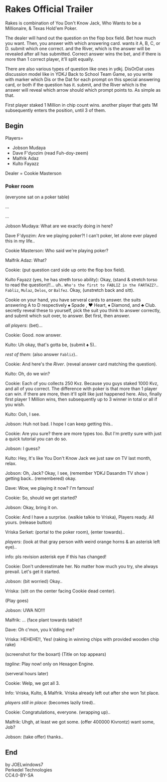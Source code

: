 # Rakes Official Trailer

Rakes is combination of You Don't Know Jack, Who Wants to be a Millionaire, & Texas Hold'em Poker.

The dealer will hand out the question on the flop box field. Bet how much you want. Then, you answer with which answering card. wants it A, B, C, or D. submit which one correct. and the River, which is the answer will be revealed after all has submitted. Correct answer wins the bet, and if there is more than 1 correct player, it'll split equally.

There are also various types of question like ones in ydkj. DisOrDat uses discussion model like in YDKJ Back to School Team Game, so you write with marker which Dis or the Dat for each prompt on this special answering card, or both if the question has it. submit, and the River which is the answer will reveal which arrow should which prompt points to. As simple as that.

First player staked 1 Million in chip count wins. another player that gets 1M subsequently enters the position, until 3 of them.

## Begin

Players=

- Jobson Mudaya
- Dave F'dyozim (read Fuh-doy-zeem)
- Malfrik Adaz
- Kulto Fayazz

Dealer = Cookie Masterson

### Poker room

(everyone sat on a poker table)

...

...

Jobson Mudaya: What are we exactly doing in here?

Dave F'dyozim: Are we playing poker?! I can't poker, let alone ever played this in my life..

Cookie Masterson: Who said we're playing poker?

Malfrik Adaz: What?

Cookie: (put question card side up onto the flop box field).

Kulto Fayazz (yes, he has streth torso ability): Okay, (stand & stretch torso to read the question)!!... uh.. `Who's the first to FABLIZ in the FARTAZZ?`.. `Fabliz`, `Mulaz`, `Delos`, or `Balfez`. Okay, (unstretch back and sitt).

Cookie on your hand, you have serveral cards to answer. the suits answering A to D respectively ♠️ Spade , ♥️ Heart, ♦️ Diamond, and ♣️ Club. secretly reveal these to yourself, pick the suit you think to answer correctly, and submit which suit over, to answer. Bet first, then answer.

*all players*: (bet)...

Cookie: Good. now answer.

Kulto: Uh okay, that's gotta be, (submit ♠️ 5)..

*rest of them*: (also answer `Fabliz`)..

Cookie: And here's the *River*. (reveal answer card matching the question).

Kulto: Oh, do we win?

Cookie: Each of you collects 250 Kvz. Because you guys staked 1000 Kvz, and all of you correct. The difference with poker is that more than 1 player can win. if there are more, then it'll split like just happened here. Also, finally first player 1 Million wins, then subsequently up to 3 winner in total or all if you wish.

Kulto: Ooh, I see.

Jobson: Huh not bad. I hope I can keep getting this..

Cookie: Are you sure? there are more types too. But I'm pretty sure with just a quick tutorial you can do so.

Jobson: I guess?

Kulto: Hey, It's like You Don't Know Jack we just saw on TV last month, relax.

Jobson: Oh, Jack? Okay, I see, (remember YDKJ Dasandm TV show ) getting back.. (remembered) okay.

Dave: Wow, we playing it now? I'm famous!

Cookie: So, should we get started?

Jobson: Okay, bring it on.

Cookie: And I have a surprise. (walkie talkie to Vriska), Players ready. All yours. (release button)

Vriska Serket: (portal to the poker room), (enter towards)..

*players*: (look at that gray person with weird orange horns & an asterisk left eye)..

info: pls revision asterisk eye if this has changed!

Cookie: Don't underestimate her. No matter how much you try, she always prevail. Let's get it started.

Jobson: (bit worried) Okay..

Vriska: (sitt on the center facing Cookie dead center).

(Play goes)

Jobson: UWA NO!!!

Malfrik: ... (face plant towards table)!!

Dave: Oh c'mon, you k'dding me?

Vriska: HEHEHE!!, Yes! (raking in winning chips with provided wooden chip rake)

(screenshot for the boxart) (Title on top appears)

*tagline*: Play now! only on Hexagon Engine.

(serveral hours later)

Cookie: Welp, we got all 3.

Info: Vriska, Kulto, & Malfrik. Vriska already left out after she won 1st place.

*players still in place*: (becomes lazily tired)..

Cookie: Congratulations, everyone. (wrapping up)..

Malfrik: Uhgh, at least we got some. (offer 400000 Kivrontz) want some, Job?

Jobson: (take offer) thanks..

## End

by JOELwindows7  
Perkedel Technologies  
CC4.0-BY-SA  
